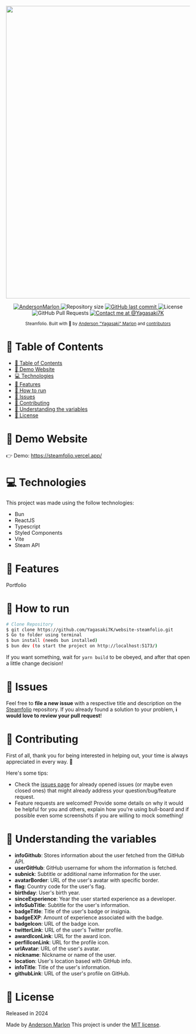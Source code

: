 <p align="center">
   <img src="https://github.com/Yagasaki7K/website-steamfolio/assets/23272064/508c8d81-7cf7-44d6-8246-4297923ecee4" width="800"/>
</p>

<p align="center">
   <a href="https://www.linkedin.com/in/andersonmarlon/">
      <img alt="AndersonMarlon" src="https://img.shields.io/badge/-AndersonMarlon-1fb5f1?style=flat&logo=Linkedin&logoColor=white" />
   </a>
  <img alt="Repository size" src="https://img.shields.io/github/repo-size/Yagasaki7K/website-steamfolio?color=1fb5f1">

  <a href="https://github.com/Yagasaki7K/website-steamfolio/commits/master">
    <img alt="GitHub last commit" src="https://img.shields.io/github/last-commit/Yagasaki7K/website-steamfolio?color=1fb5f1">
  </a>
  <img alt="License" src="https://img.shields.io/badge/license-MIT-1fb5f1">
  <img alt="GitHub Pull Requests" src="https://img.shields.io/github/issues-pr/Yagasaki7K/website-steamfolio?color=1fb5f1" />
  <a href="https://twitter.com/yagasaki7k">
    <img src="https://img.shields.io/twitter/follow/medusajs.svg?label=Contact%20me%20at%20@Yagasaki7K" alt="Contact me at @Yagasaki7K" />
  </a>
</p>

<div align="center">
  <sub>Steamfolio. Built with 💙 by
    <a href="https://github.com/Yagasaki7K">Anderson "Yagasaki" Marlon</a> and
    <a href="https://github.com/Yagasaki7K/website-steamfolio/graphs/contributors">
      contributors
    </a>
  </sub>
</div>

# 📌 Table of Contents

- [📌 Table of Contents](#-table-of-contents)
- [👀 Demo Website](#-demo-website)
- [💻 Technologies](#-technologies)
- [🚀 Features](#-features)
- [🚧 How to run](#-how-to-run)
- [🐛 Issues](#-issues)
- [🎉 Contributing](#-contributing)
- [🍃 Understanding the variables](#-understand-the-variables)
- [📕 License](#-license)

# 👀 Demo Website

👉  Demo: https://steamfolio.vercel.app/

# 💻 Technologies

This project was made using the follow technologies:

* Bun
* ReactJS
* Typescript
* Styled Components
* Vite
* Steam API

# 🚀 Features

Portfolio 

# 🚧 How to run

```bash
# Clone Repository
$ git clone https://github.com/Yagasaki7K/website-steamfolio.git
$ Go to folder using terminal
$ bun install (needs bun installed)
$ bun dev (to start the project on http://localhost:5173/)
```

If you want something, wait for `yarn build` to be obeyed, and after that open a little change decision!

# 🐛 Issues

Feel free to **file a new issue** with a respective title and description on the [Steamfolio](https://github.com/Yagasaki7K/website-steamfolio/issues) repository. If you already found a solution to your problem, **i would love to review your pull request**!

# 🎉 Contributing

First of all, thank you for being interested in helping out, your time is always appreciated in every way. :100:

Here's some tips:

* Check the [issues page](https://github.com/Yagasaki7K/website-steamfolio/issues) for already opened issues (or maybe even closed ones) that might already address your question/bug/feature request.
* Feature requests are welcomed! Provide some details on why it would be helpful for you and others, explain how you're using bull-board and if possible even some screenshots if you are willing to mock something!

# 🍃 Understanding the variables

- **infoGithub**: Stores information about the user fetched from the GitHub API.
- **userGitHub**: GitHub username for whom the information is fetched.
- **subnick**: Subtitle or additional name information for the user.
- **avatarBorder**: URL of the user's avatar with specific border.
- **flag**: Country code for the user's flag.
- **birthday**: User's birth year.
- **sinceExperience**: Year the user started experience as a developer.
- **infoSubTitle**: Subtitle for the user's information.
- **badgeTitle**: Title of the user's badge or insignia.
- **badgeEXP**: Amount of experience associated with the badge.
- **badgeIcon**: URL of the badge icon.
- **twitterLink**: URL of the user's Twitter profile.
- **awardIconLink**: URL for the award icon.
- **perfilIconLink**: URL for the profile icon.
- **urlAvatar**: URL of the user's avatar.
- **nickname**: Nickname or name of the user.
- **location**: User's location based with GitHub info.
- **infoTitle**: Title of the user's information.
- **githubLink**: URL of the user's profile on GitHub.

# 📕 License

Released in 2024

Made by [Anderson Marlon](https://github.com/Yagasaki7K)
This project is under the [MIT license](./LICENSE).
